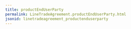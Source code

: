 ```yaml
---
title: productEndUserParty
permalink: LineTradeAgreement.productEndUserParty.html
jsonid: linetradeagreement_productenduserparty
---
```


